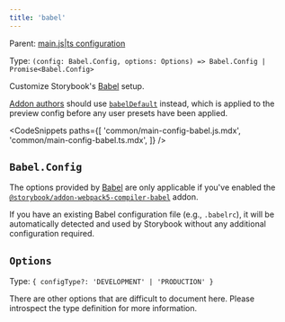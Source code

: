 ```yaml
---
title: 'babel'
---
```


Parent: [main.js|ts configuration](./main-config.md)

Type: `(config: Babel.Config, options: Options) => Babel.Config | Promise<Babel.Config>`

Customize Storybook's [Babel](https://babeljs.io/) setup.

<Callout variant="info" icon="💡">

[Addon authors](../addons/writing-presets.md#babel) should use [`babelDefault`](./main-config-babel-default.md) instead, which is applied to the preview config before any user presets have been applied.

</Callout>

<!-- prettier-ignore-start -->

<CodeSnippets
  paths={[
    'common/main-config-babel.js.mdx',
    'common/main-config-babel.ts.mdx',
  ]}
/>

<!-- prettier-ignore-end -->

## `Babel.Config`

The options provided by [Babel](https://babeljs.io/) are only applicable if you've enabled the [`@storybook/addon-webpack5-compiler-babel`](https://storybook.js.org/addons/@storybook/addon-webpack5-compiler-babel) addon.

<Callout variant="info">

If you have an existing Babel configuration file (e.g., `.babelrc`), it will be automatically detected and used by Storybook without any additional configuration required.

</Callout>

## `Options`

Type: `{ configType?: 'DEVELOPMENT' | 'PRODUCTION' }`

There are other options that are difficult to document here. Please introspect the type definition for more information.
